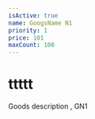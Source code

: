 ```yaml
---
isActive: true
name: GoogsName N1
priority: 1
price: 101
maxCount: 100
---
```


# ttttt

Goods description , GN1
